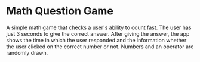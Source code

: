 # Math Question Game

A simple math game that checks a user's ability to count fast. The user has just 3 seconds to give the correct answer.
After giving the answer, the app shows the time in which the user responded and the information whether the user
clicked on the correct number or not. Numbers and an operator are randomly drawn.

